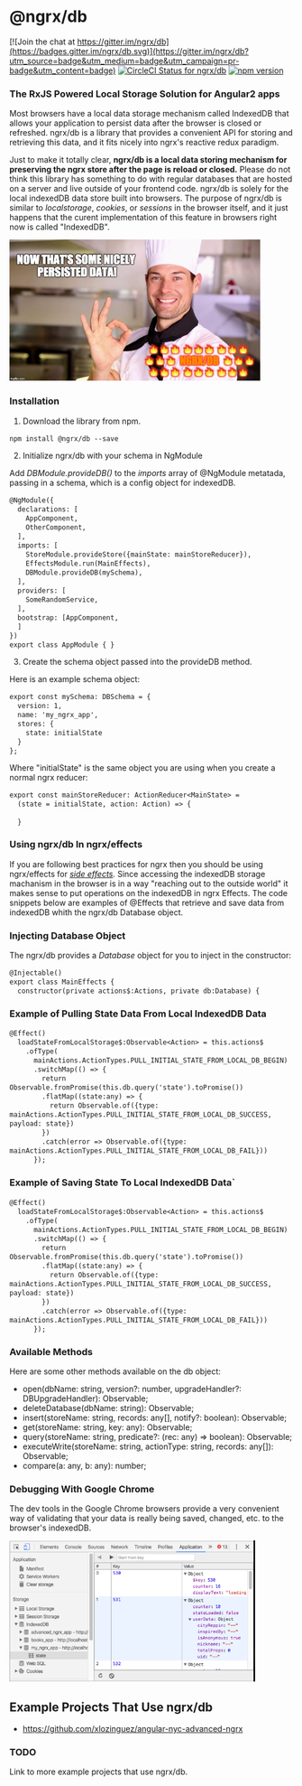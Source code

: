 # @ngrx/db
[![Join the chat at https://gitter.im/ngrx/db](https://badges.gitter.im/ngrx/db.svg)](https://gitter.im/ngrx/db?utm_source=badge&utm_medium=badge&utm_campaign=pr-badge&utm_content=badge)
[![CircleCI Status for ngrx/db](https://circleci.com/gh/ngrx/db.svg?style=shield&circle-token=af75fce7603493fca82caac8f0c46cd614407e2c
)](https://circleci.com/gh/ngrx/db)
[![npm version](https://badge.fury.io/js/%40ngrx%2Fstore.svg)](https://badge.fury.io/js/%40ngrx%2Fdb)

### The RxJS Powered Local Storage Solution for Angular2 apps

Most browsers have a local data storage mechanism called IndexedDB that allows your application to persist data after the browser is closed or refreshed. ngrx/db is a library that provides a convenient API for storing and retrieving this data, and it fits nicely into ngrx's reactive redux paradigm.

Just to make it totally clear, **ngrx/db is a local data storing mechanism for preserving the ngrx store after the page is reload or closed.** Please do not think this library has something to do with regular databases that are hosted on a server and live outside of your frontend code. ngrx/db is solely for the local indexedDB data store built into browsers. The purpose of ngrx/db is similar to *localstorage*, *cookies*, or *sessions* in the browser itself, and it just happens that the curent implementation of this feature in browsers right now is called "IndexedDB".

 <img src="./chef-nice-data-ngrx-db.png" height="250">



### Installation

1) Download the library from npm.

```
npm install @ngrx/db --save
```

2) Initialize ngrx/db with your schema in NgModule

Add *DBModule.provideDB()* to the *imports* array of @NgModule metatada, passing in a schema, which is a config object for indexedDB.

```
@NgModule({
  declarations: [
    AppComponent,
    OtherComponent,
  ],
  imports: [
    StoreModule.provideStore({mainState: mainStoreReducer}),
    EffectsModule.run(MainEffects),
    DBModule.provideDB(mySchema),
  ],
  providers: [
    SomeRandomService,
  ],
  bootstrap: [AppComponent,
  ]
})
export class AppModule { }
```

3) Create the schema object passed into the provideDB method.

Here is an example schema object:

```
export const mySchema: DBSchema = {
  version: 1,
  name: 'my_ngrx_app',
  stores: {
    state: initialState
  }
};
```

Where "initialState" is the same object you are using when you create a normal ngrx reducer:

```
export const mainStoreReducer: ActionReducer<MainState> =
  (state = initialState, action: Action) => {

  }
```


### Using ngrx/db In ngrx/effects
If you are following best practices for ngrx then you should be using ngrx/effects for *[side effects](https://en.wikipedia.org/wiki/Side_effect_(computer_science)).* Since accessing the indexedDB storage machanism in the browser is in a way "reaching out to the outside world" it makes sense to put operations on the indexedDB in ngrx Effects. The code snippets below are examples of @Effects that retrieve and save data from indexedDB whith the ngrx/db Database object.


### Injecting Database Object

The ngrx/db provides a *Database* object for you to inject in the constructor:

```
@Injectable()
export class MainEffects {
  constructor(private actions$:Actions, private db:Database) {
```

### Example of Pulling State Data From Local IndexedDB Data

```
@Effect()
  loadStateFromLocalStorage$:Observable<Action> = this.actions$
    .ofType(
      mainActions.ActionTypes.PULL_INITIAL_STATE_FROM_LOCAL_DB_BEGIN)
      .switchMap(() => {
        return Observable.fromPromise(this.db.query('state').toPromise())
        .flatMap((state:any) => {
          return Observable.of({type: mainActions.ActionTypes.PULL_INITIAL_STATE_FROM_LOCAL_DB_SUCCESS, payload: state})
        })
        .catch(error => Observable.of({type: mainActions.ActionTypes.PULL_INITIAL_STATE_FROM_LOCAL_DB_FAIL}))
      });
```

### Example of Saving State To Local IndexedDB Data`
```
@Effect()
  loadStateFromLocalStorage$:Observable<Action> = this.actions$
    .ofType(
      mainActions.ActionTypes.PULL_INITIAL_STATE_FROM_LOCAL_DB_BEGIN)
      .switchMap(() => {
        return Observable.fromPromise(this.db.query('state').toPromise())
        .flatMap((state:any) => {
          return Observable.of({type: mainActions.ActionTypes.PULL_INITIAL_STATE_FROM_LOCAL_DB_SUCCESS, payload: state})
        })
        .catch(error => Observable.of({type: mainActions.ActionTypes.PULL_INITIAL_STATE_FROM_LOCAL_DB_FAIL}))
      });
```



### Available Methods

Here are some other methods available on the db object:

* open(dbName: string, version?: number, upgradeHandler?: DBUpgradeHandler): Observable<IDBDatabase>;
* deleteDatabase(dbName: string): Observable<any>;
* insert(storeName: string, records: any[], notify?: boolean): Observable<any>;
* get(storeName: string, key: any): Observable<any>;
* query(storeName: string, predicate?: (rec: any) => boolean): Observable<any>;
* executeWrite(storeName: string, actionType: string, records: any[]): Observable<any>;
* compare(a: any, b: any): number;



### Debugging With Google Chrome

The dev tools in the Google Chrome browsers provide a very convenient way of validating that your data is really being saved, changed, etc. to the browser's indexedDB.

<img src="./dev-tools-indexedDB-screenshot.png" height="250">


## Example Projects That Use ngrx/db

* https://github.com/xlozinguez/angular-nyc-advanced-ngrx



### TODO

Link to more example projects that use ngrx/db.

